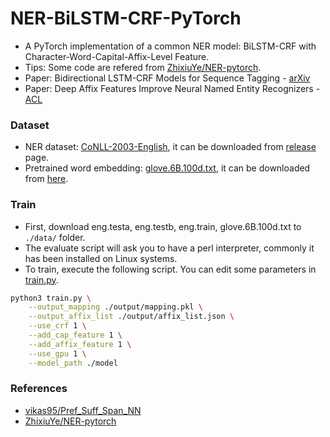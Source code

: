 # NER-BiLSTM-CRF-PyTorch

+ A PyTorch implementation of a common NER model: BiLSTM-CRF with Character-Word-Capital-Affix-Level Feature.
+ Tips: Some code are refered from [ZhixiuYe/NER-pytorch](https://github.com/ZhixiuYe/NER-pytorch).
+ Paper: Bidirectional LSTM-CRF Models for Sequence Tagging - [arXiv](https://arxiv.org/abs/1508.01991)
+ Paper: Deep Affix Features Improve Neural Named Entity Recognizers - [ACL](https://aclanthology.org/S18-2021/)

### Dataset

+ NER dataset: [CoNLL-2003-English](https://www.clips.uantwerpen.be/conll2003/ner/), it can be downloaded from [release](https://github.com/Aoi-hosizora/NER-BiLSTM-CRF-PyTorch/releases/tag/v0.0.0) page.
+ Pretrained word embedding: [glove.6B.100d.txt](https://nlp.stanford.edu/projects/glove/), it can be downloaded from [here](http://nlp.stanford.edu/data/glove.6B.zip).

### Train

+ First, download eng.testa, eng.testb, eng.train, glove.6B.100d.txt to `./data/` folder.
+ The evaluate script will ask you to have a perl interpreter, commonly it has been installed on Linux systems.
+ To train, execute the following script. You can edit some parameters in [train.py](./train.py).

```bash
python3 train.py \
    --output_mapping ./output/mapping.pkl \
    --output_affix_list ./output/affix_list.json \
    --use_crf 1 \
    --add_cap_feature 1 \
    --add_affix_feature 1 \
    --use_gpu 1 \
    --model_path ./model
```

### References

+ [vikas95/Pref_Suff_Span_NN](https://github.com/vikas95/Pref_Suff_Span_NN)
+ [ZhixiuYe/NER-pytorch](https://github.com/ZhixiuYe/NER-pytorch)
